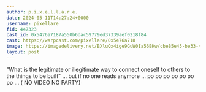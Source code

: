 ```yaml
---
author: p.i.x.e.l.l.a.r.e.
date: 2024-05-11T14:27:24+0000
username: pixellare
fid: 447323
cast_id: 0x5476a7187a550b6dac59779ed37339aef0218f84
cast: https://warpcast.com/pixellare/0x5476a718
image: https://imagedelivery.net/BXluQx4ige9GuW0Ia56BHw/cbe85e45-be33-47a1-8c73-6679ee4d6800/original
layout: post
---
```

"What is the legitimate or illegitimate way to connect oneself to others to the things to be built" ... but if no one reads anymore ... po po po po po po po ... ( NO VIDEO NO PARTY)  

<img src='https://imagedelivery.net/BXluQx4ige9GuW0Ia56BHw/cbe85e45-be33-47a1-8c73-6679ee4d6800/original' alt='' referrerpolicy='no-referrer'/>